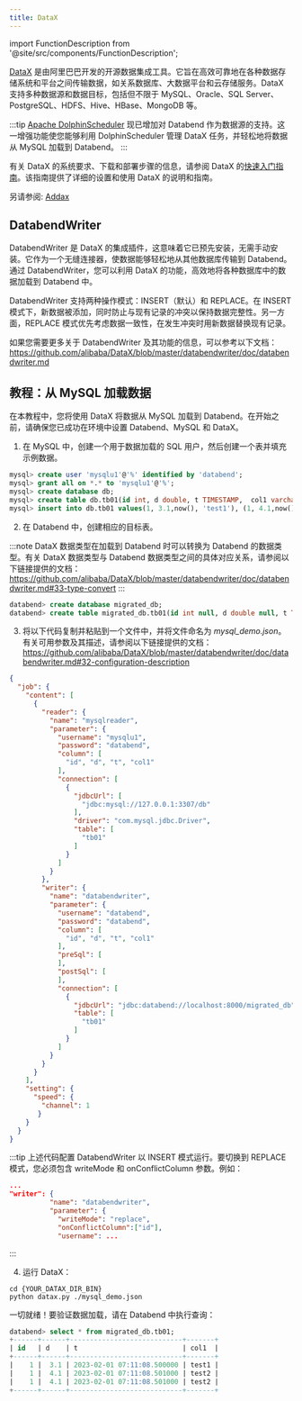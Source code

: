 ```yaml
---
title: DataX
---
```


import FunctionDescription from '@site/src/components/FunctionDescription';

<FunctionDescription description="引入: v1.1.70"/>

[DataX](https://github.com/alibaba/DataX) 是由阿里巴巴开发的开源数据集成工具。它旨在高效可靠地在各种数据存储系统和平台之间传输数据，如关系数据库、大数据平台和云存储服务。DataX 支持多种数据源和数据目标，包括但不限于 MySQL、Oracle、SQL Server、PostgreSQL、HDFS、Hive、HBase、MongoDB 等。

:::tip
[Apache DolphinScheduler](https://dolphinscheduler.apache.org/) 现已增加对 Databend 作为数据源的支持。这一增强功能使您能够利用 DolphinScheduler 管理 DataX 任务，并轻松地将数据从 MySQL 加载到 Databend。
:::

有关 DataX 的系统要求、下载和部署步骤的信息，请参阅 DataX 的[快速入门指南](https://github.com/alibaba/DataX/blob/master/userGuid.md)。该指南提供了详细的设置和使用 DataX 的说明和指南。

另请参阅: [Addax](addax.md)

## DatabendWriter

DatabendWriter 是 DataX 的集成插件，这意味着它已预先安装，无需手动安装。它作为一个无缝连接器，使数据能够轻松地从其他数据库传输到 Databend。通过 DatabendWriter，您可以利用 DataX 的功能，高效地将各种数据库中的数据加载到 Databend 中。

DatabendWriter 支持两种操作模式：INSERT（默认）和 REPLACE。在 INSERT 模式下，新数据被添加，同时防止与现有记录的冲突以保持数据完整性。另一方面，REPLACE 模式优先考虑数据一致性，在发生冲突时用新数据替换现有记录。

如果您需要更多关于 DatabendWriter 及其功能的信息，可以参考以下文档：https://github.com/alibaba/DataX/blob/master/databendwriter/doc/databendwriter.md

## 教程：从 MySQL 加载数据

在本教程中，您将使用 DataX 将数据从 MySQL 加载到 Databend。在开始之前，请确保您已成功在环境中设置 Databend、MySQL 和 DataX。

1. 在 MySQL 中，创建一个用于数据加载的 SQL 用户，然后创建一个表并填充示例数据。

```sql title='在 MySQL 中:'
mysql> create user 'mysqlu1'@'%' identified by 'databend';
mysql> grant all on *.* to 'mysqlu1'@'%';
mysql> create database db;
mysql> create table db.tb01(id int, d double, t TIMESTAMP,  col1 varchar(10));
mysql> insert into db.tb01 values(1, 3.1,now(), 'test1'), (1, 4.1,now(), 'test2'), (1, 4.1,now(), 'test2');
```

2. 在 Databend 中，创建相应的目标表。

:::note
DataX 数据类型在加载到 Databend 时可以转换为 Databend 的数据类型。有关 DataX 数据类型与 Databend 数据类型之间的具体对应关系，请参阅以下链接提供的文档：https://github.com/alibaba/DataX/blob/master/databendwriter/doc/databendwriter.md#33-type-convert
:::

```sql title='在 Databend 中:'
databend> create database migrated_db;
databend> create table migrated_db.tb01(id int null, d double null, t TIMESTAMP null,  col1 varchar(10) null);
```

3. 将以下代码复制并粘贴到一个文件中，并将文件命名为 *mysql_demo.json*。有关可用参数及其描述，请参阅以下链接提供的文档：https://github.com/alibaba/DataX/blob/master/databendwriter/doc/databendwriter.md#32-configuration-description

```json title='mysql_demo.json'
{
  "job": {
    "content": [
      {
        "reader": {
          "name": "mysqlreader",
          "parameter": {
            "username": "mysqlu1",
            "password": "databend",
            "column": [
              "id", "d", "t", "col1"
            ],
            "connection": [
              {
                "jdbcUrl": [
                  "jdbc:mysql://127.0.0.1:3307/db"
                ],
                "driver": "com.mysql.jdbc.Driver",
                "table": [
                  "tb01"
                ]
              }
            ]
          }
        },
        "writer": {
          "name": "databendwriter",
          "parameter": {
            "username": "databend",
            "password": "databend",
            "column": [
              "id", "d", "t", "col1"
            ],
            "preSql": [
            ],
            "postSql": [
            ],
            "connection": [
              {
                "jdbcUrl": "jdbc:databend://localhost:8000/migrated_db",
                "table": [
                  "tb01"
                ]
              }
            ]
          }
        }
      }
    ],
    "setting": {
      "speed": {
        "channel": 1
       }
    }
  }
}
```

:::tip
上述代码配置 DatabendWriter 以 INSERT 模式运行。要切换到 REPLACE 模式，您必须包含 writeMode 和 onConflictColumn 参数。例如：

```json title='mysql_demo.json'
...
"writer": {
          "name": "databendwriter",
          "parameter": {
            "writeMode": "replace",
            "onConflictColumn":["id"],
            "username": ...
```
:::

4. 运行 DataX：

```shell
cd {YOUR_DATAX_DIR_BIN}
python datax.py ./mysql_demo.json 
```

一切就绪！要验证数据加载，请在 Databend 中执行查询：

```sql
databend> select * from migrated_db.tb01;
+------+------+----------------------------+-------+
| id   | d    | t                          | col1  |
+------+------+----------------------------+-------+
|    1 |  3.1 | 2023-02-01 07:11:08.500000 | test1 |
|    1 |  4.1 | 2023-02-01 07:11:08.501000 | test2 |
|    1 |  4.1 | 2023-02-01 07:11:08.501000 | test2 |
+------+------+----------------------------+-------+
```